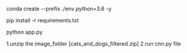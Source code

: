 <!-- Basic CNN web application for binary classification. -->





<!-- create environment -->
conda create --prefix ./env python=3.6 -y


<!-- install requirements file -->
pip install -r requirements.txt


<!-- run app file -->
python app.py



<!-- for training the cnn model in local -->
1.unzip the image_folder [cats_and_dogs_filtered.zip]
2.run cnn.py file
